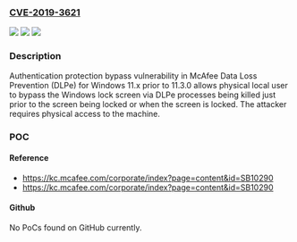 ### [CVE-2019-3621](https://cve.mitre.org/cgi-bin/cvename.cgi?name=CVE-2019-3621)
![](https://img.shields.io/static/v1?label=Product&message=Data%20Loss%20Prevention%20(DLPe)%20for%20Windows&color=blue)
![](https://img.shields.io/static/v1?label=Version&message=11.x%3C%2011.3.0%20&color=brighgreen)
![](https://img.shields.io/static/v1?label=Vulnerability&message=Authentication%20protection%20bypass%20vulnerability&color=brighgreen)

### Description

Authentication protection bypass vulnerability in McAfee Data Loss Prevention (DLPe) for Windows 11.x prior to 11.3.0 allows physical local user to bypass the Windows lock screen via DLPe processes being killed just prior to the screen being locked or when the screen is locked. The attacker requires physical access to the machine.

### POC

#### Reference
- https://kc.mcafee.com/corporate/index?page=content&id=SB10290
- https://kc.mcafee.com/corporate/index?page=content&id=SB10290

#### Github
No PoCs found on GitHub currently.

